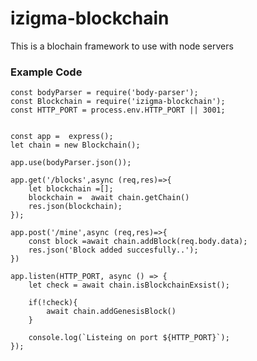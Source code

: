 # izigma-blockchain

This is a blochain framework to use with node servers 

### Example Code 

```const express = require('express');
const bodyParser = require('body-parser');
const Blockchain = require('izigma-blockchain');
const HTTP_PORT = process.env.HTTP_PORT || 3001;


const app =  express();
let chain = new Blockchain();

app.use(bodyParser.json());

app.get('/blocks',async (req,res)=>{
    let blockchain =[];
    blockchain =  await chain.getChain() 
    res.json(blockchain);
});

app.post('/mine',async (req,res)=>{
    const block =await chain.addBlock(req.body.data);
    res.json('Block added succesfully..');
})

app.listen(HTTP_PORT, async () => {
    let check = await chain.isBlockchainExsist();

    if(!check){
        await chain.addGenesisBlock()
    }
    
    console.log(`Listeing on port ${HTTP_PORT}`);
});             
```